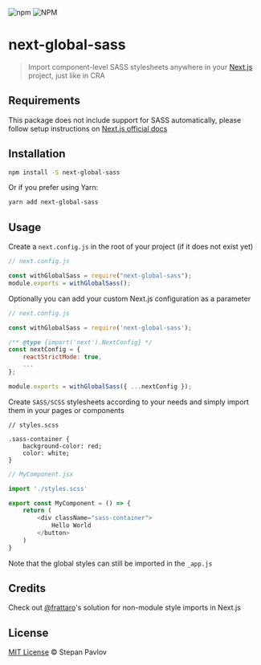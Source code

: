 ![npm](https://img.shields.io/npm/v/next-global-sass?style=flat-square)
![NPM](https://img.shields.io/npm/l/next-global-sass?style=flat-square)

# next-global-sass

> Import component-level SASS stylesheets anywhere in your [Next.js](https://github.com/vercel/next.js) project, just like in CRA

## Requirements

This package does not include support for SASS automatically, please follow setup instructions on [Next.js official docs](https://nextjs.org/docs/basic-features/built-in-css-support#sass-support)

## Installation

```sh
npm install -S next-global-sass
```

Or if you prefer using Yarn:

```sh
yarn add next-global-sass
```

## Usage

Create a `next.config.js` in the root of your project (if it does not exist yet)

```javascript
// next.config.js

const withGlobalSass = require("next-global-sass");
module.exports = withGlobalSass();
```

Optionally you can add your custom Next.js configuration as a parameter

```javascript
// next.config.js

const withGlobalSass = require('next-global-sass');

/** @type {import('next').NextConfig} */
const nextConfig = {
    reactStrictMode: true,
    ...
};

module.exports = withGlobalSass({ ...nextConfig });
```

Create `SASS/SCSS` stylesheets according to your needs and simply import them in your pages or components

```less
// styles.scss

.sass-container {
    background-color: red;
    color: white;
}
```

```javascript
// MyComponent.jsx

import './styles.scss'

export const MyComponent = () => {
    return (
        <div className="sass-container">
            Hello World
        </button>
    )
}
```

Note that the global styles can still be imported in the `_app.js`

## Credits

Check out [@frattaro](https://github.com/vercel/next.js/discussions/14672#discussioncomment-2052410)'s solution for non-module style imports in Next.js

## License

[MIT License](mit-license.org) © Stepan Pavlov
